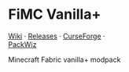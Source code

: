 # FiMC Vanilla+
[Wiki](https://github.com/filcuk/fimc-vanilla-plus/wiki) · 
[Releases](https://github.com/filcuk/fimc-vanilla-plus/releases) · 
[CurseForge](https://www.curseforge.com/minecraft/modpacks/fimc-vanilla-plus) ·   
[PackWiz](https://packwiz.infra.link/tutorials/creating/getting-started/)

Minecraft Fabric vanilla+ modpack
